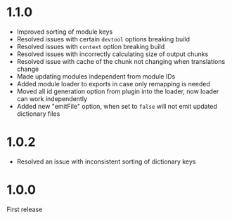 # 1.1.0
 - Improved sorting of module keys
 - Resolved issues with certain `devtool` options breaking build
 - Resolved issues with `context` option breaking build
 - Resolved issues with incorrectly calculating size of output chunks
 - Resolved issue with cache of the chunk not changing when translations change
 - Made updating modules independent from module IDs
 - Added module loader to exports in case only remapping is needed
 - Moved all id generation option from plugin into the loader, now loader can work independently
 - Added new "emitFile" option, when set to `false` will not emit updated dictionary files

# 1.0.2
 - Resolved an issue with inconsistent sorting of dictionary keys

# 1.0.0
First release
